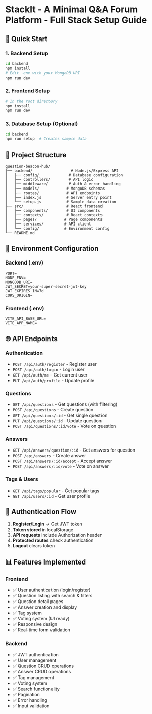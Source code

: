 # StackIt - A Minimal Q&A Forum Platform  - Full Stack Setup Guide

## 🚀 Quick Start

### 1. Backend Setup
```bash
cd backend
npm install
# Edit .env with your MongoDB URI
npm run dev
```

### 2. Frontend Setup
```bash
# In the root directory
npm install
npm run dev
```

### 3. Database Setup (Optional)
```bash
cd backend
npm run setup  # Creates sample data
```

## 📁 Project Structure

```
question-beacon-hub/
├── backend/                 # Node.js/Express API
│   ├── config/             # Database configuration
│   ├── controllers/        # API logic
│   ├── middleware/         # Auth & error handling
│   ├── models/            # MongoDB schemas
│   ├── routes/            # API endpoints
│   ├── index.js           # Server entry point
│   └── setup.js           # Sample data creation
├── src/                   # React frontend
│   ├── components/        # UI components
│   ├── contexts/          # React contexts
│   ├── pages/            # Page components
│   ├── services/         # API client
│   └── config/           # Environment config
└── README.md
```

## 🔧 Environment Configuration

### Backend (.env)
```env
PORT=
NODE_ENV=
MONGODB_URI=
JWT_SECRET=your-super-secret-jwt-key
JWT_EXPIRES_IN=7d
CORS_ORIGIN=
```

### Frontend (.env)
```env
VITE_API_BASE_URL=
VITE_APP_NAME=
```

## 🌐 API Endpoints

### Authentication
- `POST /api/auth/register` - Register user
- `POST /api/auth/login` - Login user
- `GET /api/auth/me` - Get current user
- `PUT /api/auth/profile` - Update profile

### Questions
- `GET /api/questions` - Get questions (with filtering)
- `POST /api/questions` - Create question
- `GET /api/questions/:id` - Get single question
- `PUT /api/questions/:id` - Update question
- `POST /api/questions/:id/vote` - Vote on question

### Answers
- `GET /api/answers/question/:id` - Get answers for question
- `POST /api/answers` - Create answer
- `POST /api/answers/:id/accept` - Accept answer
- `POST /api/answers/:id/vote` - Vote on answer

### Tags & Users
- `GET /api/tags/popular` - Get popular tags
- `GET /api/users/:id` - Get user profile

## 🔐 Authentication Flow

1. **Register/Login** → Get JWT token
2. **Token stored** in localStorage
3. **API requests** include Authorization header
4. **Protected routes** check authentication
5. **Logout** clears token

## 📊 Features Implemented

### Frontend
- ✅ User authentication (login/register)
- ✅ Question listing with search & filters
- ✅ Question detail pages
- ✅ Answer creation and display
- ✅ Tag system
- ✅ Voting system (UI ready)
- ✅ Responsive design
- ✅ Real-time form validation

### Backend
- ✅ JWT authentication
- ✅ User management
- ✅ Question CRUD operations
- ✅ Answer CRUD operations
- ✅ Tag management
- ✅ Voting system
- ✅ Search functionality
- ✅ Pagination
- ✅ Error handling
- ✅ Input validation






